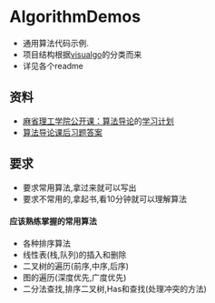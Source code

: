 # AlgorithmDemos

- 通用算法代码示例.
- 项目结构根据[visualgo](https://visualgo.net/en)的分类而来
- 详见各个readme

## 资料

- [麻省理工学院公开课：算法导论](http://open.163.com/special/opencourse/algorithms.html)的[学习计划](https://study.163.com/plan/planMain.htm?id=64976)
- [算法导论课后习题答案](https://ita.skanev.com/index.html)

## 要求

- 要求常用算法,拿过来就可以写出
- 要求不常用的,拿起书,看10分钟就可以理解算法

#### 应该熟练掌握的常用算法

- 各种排序算法
- 线性表(栈,队列)的插入和删除
- 二叉树的遍历(前序,中序,后序)
- 图的遍历(深度优先,广度优先)
- 二分法查找,排序二叉树,Has和查找(处理冲突的方法)